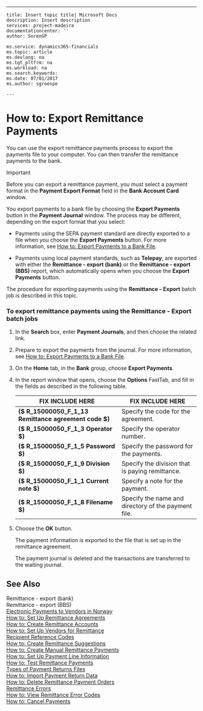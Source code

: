---
    title: Insert topic title| Microsoft Docs
    description: Insert description
    services: project-madeira
    documentationcenter: ''
    author: SorenGP

    ms.service: dynamics365-financials
    ms.topic: article
    ms.devlang: na
    ms.tgt_pltfrm: na
    ms.workload: na
    ms.search.keywords:
    ms.date: 07/01/2017
    ms.author: sgroespe

    ---
# How to: Export Remittance Payments
You can use the export remittance payments process to export the payments file to your computer. You can then transfer the remittance payments to the bank.  
  
> [!IMPORTANT]  
>  Before you can export a remittance payment, you must select a payment format in the **Payment Export Format** field in the **Bank Account Card** window.  
  
 You export payments to a bank file by choosing the **Export Payments** button in the **Payment Journal** window. The process may be different, depending on the export format that you select:  
  
-   Payments using the SEPA payment standard are directly exported to a file when you choose the **Export Payments** button. For more information, see [How to: Export Payments to a Bank File](../../BusinessFunctionality/DataExchange/how-to-export-payments-to-a-bank-file.md).  
  
-   Payments using local payment standards, such as **Telepay**, are exported with either the **Remittance - export \(bank\)** or the **Remittance - export \(BBS\)** report, which automatically opens when you choose the **Export Payments** button.  
  
 The procedure for exporting payments using the **Remittance – Export** batch job is described in this topic.  
  
### To export remittance payments using the Remittance - Export batch jobs  
  
1.  In the **Search** box, enter **Payment Journals**, and then choose the related link.  
  
2.  Prepare to export the payments from the journal. For more information, see [How to: Export Payments to a Bank File](../../BusinessFunctionality/DataExchange/how-to-export-payments-to-a-bank-file.md).  
  
3.  On the **Home** tab, in the **Bank** group, choose **Export Payments**.  
  
4.  In the report window that opens, choose the **Options** FastTab, and fill in the fields as described in the following table.  
  
    |FIX INCLUDE HERE<!--[!INCLUDE[bp_tablefield](../../ApplicationDesign/includes/bp_tablefield_md.md)] -->|FIX INCLUDE HERE<!--[!INCLUDE[bp_tabledescription](../../ApplicationDesign/includes/bp_tabledescription_md.md)] -->|  
    |---------------------------------|---------------------------------------|  
    |**\($ R\_15000050\_F\_1\_13 Remittance agreement code $\)**|Specify the code for the agreement.|  
    |**\($ R\_15000050\_F\_1\_3 Operator $\)**|Specify the operator number.|  
    |**\($ R\_15000050\_F\_1\_5 Password $\)**|Specify the password for the payments.|  
    |**\($ R\_15000050\_F\_1\_9 Division $\)**|Specify the division that is paying remittance.|  
    |**\($ R\_15000050\_F\_1\_1 Current note $\)**|Specify a note for the payment.|  
    |**\($ R\_15000050\_F\_1\_8 Filename $\)**|Specify the name and directory of the payment file.|  
  
5.  Choose the **OK** button.  
  
     The payment information is exported to the file that is set up in the remittance agreement.  
  
     The payment journal is deleted and the transactions are transferred to the waiting journal.  
  
## See Also  
 Remittance - export \(bank\)   
 Remittance - export \(BBS\)   
 [Electronic Payments to Vendors in Norway](../../LocalFunctionalityForMicrosoftDynamicsNav2016/Norway/electronic-payments-to-vendors-in-norway.md)   
 [How to: Set Up Remittance Agreements](../../LocalFunctionalityForMicrosoftDynamicsNav2016/Norway/how-to-set-up-remittance-agreements.md)   
 [How to: Create Remittance Accounts](../../LocalFunctionalityForMicrosoftDynamicsNav2016/Norway/how-to-create-remittance-accounts.md)   
 [How to: Set Up Vendors for Remittance](../../LocalFunctionalityForMicrosoftDynamicsNav2016/Norway/how-to-set-up-vendors-for-remittance.md)   
 [Recipient Reference Codes](../../LocalFunctionalityForMicrosoftDynamicsNav2016/Norway/recipient-reference-codes.md)   
 [How to: Create Remittance Suggestions](../../LocalFunctionalityForMicrosoftDynamicsNav2016/Norway/how-to-create-remittance-suggestions.md)   
 [How to: Create Manual Remittance Payments](../../LocalFunctionalityForMicrosoftDynamicsNav2016/Norway/how-to-create-manual-remittance-payments.md)   
 [How to: Set Up Payment Line Information](../../LocalFunctionalityForMicrosoftDynamicsNav2016/Norway/how-to-set-up-payment-line-information.md)   
 [How to: Test Remittance Payments](../../LocalFunctionalityForMicrosoftDynamicsNav2016/Norway/how-to-test-remittance-payments.md)   
 [Types of Payment Returns Files](../../LocalFunctionalityForMicrosoftDynamicsNav2016/Norway/types-of-payment-returns-files.md)   
 [How to: Import Payment Return Data](../../LocalFunctionalityForMicrosoftDynamicsNav2016/Norway/how-to-import-payment-return-data.md)   
 [How to: Delete Remittance Payment Orders](../../LocalFunctionalityForMicrosoftDynamicsNav2016/Norway/how-to-delete-remittance-payment-orders.md)   
 [Remittance Errors](../../LocalFunctionalityForMicrosoftDynamicsNav2016/Norway/remittance-errors.md)   
 [How to: View Remittance Error Codes](../../LocalFunctionalityForMicrosoftDynamicsNav2016/Norway/how-to-view-remittance-error-codes.md)   
 [How to: Cancel Payments](../../LocalFunctionalityForMicrosoftDynamicsNav2016/Norway/how-to-cancel-payments.md)